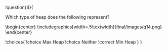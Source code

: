 !question{4}{

Which type of heap does the following represent?

\begin{center}
\includegraphics[width=.5\textwidth]{final/images/q14.png}
\end{center}

!choices{
 !choice Max Heap
 !choice Neither
 !correct Min Heap
}
}
